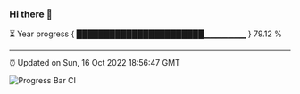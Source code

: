 ### Hi there 👋

⏳ Year progress { ███████████████████████▁▁▁▁▁▁▁ } 79.12 %

---

⏰ Updated on Sun, 16 Oct 2022 18:56:47 GMT

![Progress Bar CI](https://github.com/liununu/liununu/workflows/Progress%20Bar%20CI/badge.svg)
